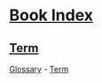 # [Book Index](#book-index)

## [Term](#term)  
  
[Glossary][1] - [Term][2]

[1]: ./sub/glossary.md#term "GIVEN a term 'Term' AND option 'indexFile' is './index.md' AND the glossary file is in './sub/glossary.md' AND config option 'linking' is 'relative'
THEN the term MUST be linked with a path './sub/glossary.md#term'."

[2]: ./sub/glossary.md#term
